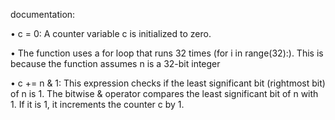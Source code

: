 documentation:

• c = 0: A counter variable c is initialized to zero. 

• The function uses a for loop that runs 32 times (for i in range(32):). This is because the function assumes n is a 32-bit integer

•  c += n & 1: This expression checks if the least significant bit (rightmost bit) of n is 1. The bitwise & operator compares the least significant bit of n with 1. If it is 1, it increments the counter c by 1.
